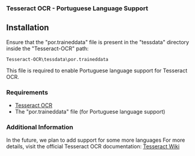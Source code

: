 ### Tesseract OCR - Portuguese Language Support

## Installation
Ensure that the "por.traineddata" file is present in the "tessdata" directory inside the "Tesseract-OCR" path:
```
Tesseract-OCR\tessdata\por.traineddata
```

This file is required to enable Portuguese language support for Tesseract OCR.

### Requirements

- [Tesseract OCR](https://github.com/tesseract-ocr/tesseract)
- The "por.traineddata" file (for Portuguese language support)

### Additional Information

In the future, we plan to add support for some more languages
For more details, visit the official Tesseract OCR documentation: [Tesseract Wiki](https://github.com/tesseract-ocr/tesseract/wiki)
